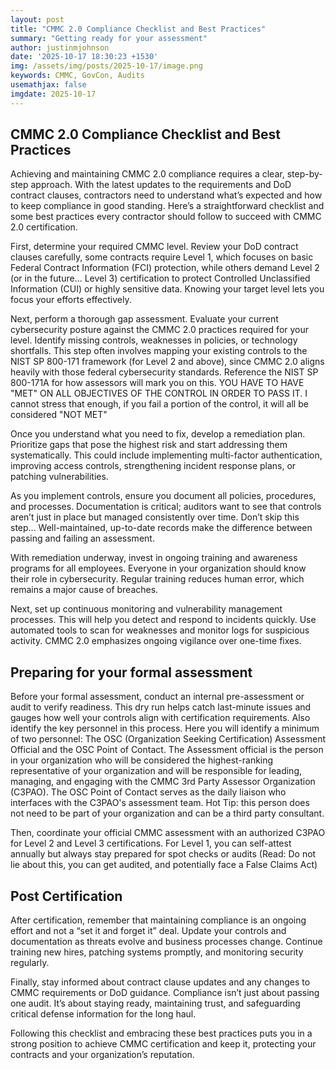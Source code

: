 ```yaml
---
layout: post
title: "CMMC 2.0 Compliance Checklist and Best Practices"
summary: "Getting ready for your assessment"
author: justinmjohnson
date: '2025-10-17 18:30:23 +1530'
img: /assets/img/posts/2025-10-17/image.png
keywords: CMMC, GovCon, Audits
usemathjax: false
imgdate: 2025-10-17
---
```

## CMMC 2.0 Compliance Checklist and Best Practices

Achieving and maintaining CMMC 2.0 compliance requires a clear, step-by-step approach. With the latest updates to the requirements and DoD contract clauses, contractors need to understand what’s expected and how to keep compliance in good standing. Here’s a straightforward checklist and some best practices every contractor should follow to succeed with CMMC 2.0 certification.

First, determine your required CMMC level. Review your DoD contract clauses carefully, some contracts require Level 1, which focuses on basic Federal Contract Information (FCI) protection, while others demand Level 2 (or in the future... Level 3) certification to protect Controlled Unclassified Information (CUI) or highly sensitive data. Knowing your target level lets you focus your efforts effectively.

Next, perform a thorough gap assessment. Evaluate your current cybersecurity posture against the CMMC 2.0 practices required for your level. Identify missing controls, weaknesses in policies, or technology shortfalls. This step often involves mapping your existing controls to the NIST SP 800-171 framework (for Level 2 and above), since CMMC 2.0 aligns heavily with those federal cybersecurity standards. Reference the NIST SP 800-171A for how assessors will mark you on this. YOU HAVE TO HAVE "MET" ON ALL OBJECTIVES OF THE CONTROL IN ORDER TO PASS IT. I cannot stress that enough, if you fail a portion of the control, it will all be considered "NOT MET"

Once you understand what you need to fix, develop a remediation plan. Prioritize gaps that pose the highest risk and start addressing them systematically. This could include implementing multi-factor authentication, improving access controls, strengthening incident response plans, or patching vulnerabilities.

As you implement controls, ensure you document all policies, procedures, and processes. Documentation is critical; auditors want to see that controls aren’t just in place but managed consistently over time. Don’t skip this step... Well-maintained, up-to-date records make the difference between passing and failing an assessment.

With remediation underway, invest in ongoing training and awareness programs for all employees. Everyone in your organization should know their role in cybersecurity. Regular training reduces human error, which remains a major cause of breaches.

Next, set up continuous monitoring and vulnerability management processes. This will help you detect and respond to incidents quickly. Use automated tools to scan for weaknesses and monitor logs for suspicious activity. CMMC 2.0 emphasizes ongoing vigilance over one-time fixes.

## Preparing for your formal assessment
Before your formal assessment, conduct an internal pre-assessment or audit to verify readiness. This dry run helps catch last-minute issues and gauges how well your controls align with certification requirements. Also identify the key personnel in this process. Here you will identify a minimum of two personnel: The OSC (Organization Seeking Certification) Assessment Official and the OSC Point of Contact. The Assessment official is the person in your organization who will be considered the highest-ranking representative of your organization and will be responsible for leading, managing, and engaging with the CMMC 3rd Party Assessor Organization (C3PAO). The OSC Point of Contact serves as the daily liaison who interfaces with the C3PAO's assessment team. Hot Tip: this person does not need to be part of your organization and can be a third party consultant.

Then, coordinate your official CMMC assessment with an authorized C3PAO for Level 2 and Level 3 certifications. For Level 1, you can self-attest annually but always stay prepared for spot checks or audits (Read: Do not lie about this, you can get audited, and potentially face a False Claims Act)

## Post Certification
After certification, remember that maintaining compliance is an ongoing effort and not a “set it and forget it” deal. Update your controls and documentation as threats evolve and business processes change. Continue training new hires, patching systems promptly, and monitoring security regularly.

Finally, stay informed about contract clause updates and any changes to CMMC requirements or DoD guidance. Compliance isn’t just about passing one audit. It’s about staying ready, maintaining trust, and safeguarding critical defense information for the long haul.

Following this checklist and embracing these best practices puts you in a strong position to achieve CMMC certification and keep it, protecting your contracts and your organization’s reputation.